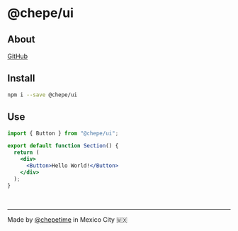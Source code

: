 # @chepe/ui

## About

[GitHub](https://github.com/chepetime/react-turborepo-dls)

## Install

```sh
npm i --save @chepe/ui
```

## Use

```jsx
import { Button } from "@chepe/ui";

export default function Section() {
  return (
    <div>
      <Button>Hello World!</Button>
    </div>
  );
}
```

<br />

---

Made by [@chepetime](https://github.com/chepetime) in Mexico City 🇲🇽
